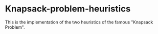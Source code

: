 # Knapsack-problem-heuristics
This is the implementation of the two heuristics of the famous "Knapsack Problem".
